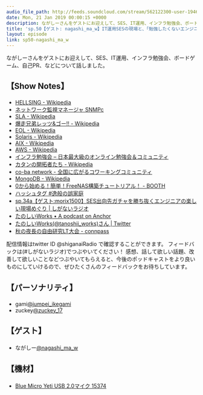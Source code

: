 ```yaml
---
audio_file_path: http://feeds.soundcloud.com/stream/562122300-user-194620696-sp50-nagashi_ma_w.mp3
date: Mon, 21 Jan 2019 00:00:15 +0000
description: ながしーさんをゲストにお迎えして、SES、IT運用、インフラ勉強会、ボードゲーム、自己PR、などについて話しました。
title: 'sp.50【ゲスト: nagashi_ma_w】IT運用SESの現場と、「勉強したくないエンジニア」の楽しい生存戦略'
layout: episode
link: sp50-nagashi_ma_w
---
```


<p><span>ながしーさんをゲストにお迎えして、SES、IT運用、インフラ勉強会、ボードゲーム、自己PR、などについて話しました。</span></p>
<h2>
  <p>【Show Notes】</p>
</h2>
<ul>
  <li><a href="https://ja.wikipedia.org/wiki/HELLSING" target="_blank">HELLSING - Wikipedia</a></li>
  <li><a href="https://www.lvi.co.jp/SNMPc/" target="_blank">ネットワーク監視マネージャ SNMPc</a></li>
  <li><a href="https://ja.wikipedia.org/wiki/%E3%82%B5%E3%83%BC%E3%83%93%E3%82%B9%E6%B0%B4%E6%BA%96%E5%90%88%E6%84%8F" target="_blank">SLA - Wikipedia</a></li>
  <li><a href="https://ja.wikipedia.org/wiki/%E7%88%86%E8%B5%B0%E5%85%84%E5%BC%9F%E3%83%AC%E3%83%83%E3%83%84%26%E3%82%B4%E3%83%BC!!" target="_blank">爆走兄弟レッツ&ゴー!! - Wikipedia</a></li>
  <li><a href="https://ja.wikipedia.org/wiki/EOL" target="_blank">EOL - Wikipedia</a></li>
  <li><a href="https://ja.wikipedia.org/wiki/Solaris" target="_blank">Solaris - Wikipedia</a></li>
  <li><a href="https://ja.wikipedia.org/wiki/AIX" target="_blank">AIX - Wikipedia</a></li>
  <li><a href="https://ja.wikipedia.org/wiki/Amazon_Web_Services" target="_blank">AWS - Wikipedia</a></li>
  <li><a href="https://wp.infra-workshop.tech/" target="_blank">インフラ勉強会 – 日本最大級のオンライン勉強会＆コミュニティ</a></li>
  <li><a href="https://ja.wikipedia.org/wiki/%E3%82%AB%E3%82%BF%E3%83%B3%E3%81%AE%E9%96%8B%E6%8B%93%E8%80%85%E3%81%9F%E3%81%A1" target="_blank">カタンの開拓者たち - Wikipedia</a></li>
  <li><a href="https://co-ba.net/" target="_blank">co-ba network - 全国に広がるコワーキングコミュニティ</a></li>
  <li><a href="https://ja.wikipedia.org/wiki/MongoDB" target="_blank">MongoDB - Wikipedia</a></li>
  <li><a href="https://kameneko.booth.pm/items/1034744" target="_blank">0から始める！簡単！FreeNAS構築チュートリアル！ - BOOTH</a></li>
  <li><a href="https://twitter.com/hashtag/%E9%80%B8%E8%88%AC%E3%81%AE%E8%AA%A4%E5%AE%B6%E5%BA%AD" target="_blank">ハッシュタグ #逸般の誤家庭</a></li>
  <li><a href="https://shiganai.org/ep/sp34amorix1500" target="_blank">sp.34a【ゲスト:morix1500】SES出向先ガチャを勝ち抜くエンジニアの楽しい現場めぐり | しがないラジオ</a></li>
  <li><a href="https://anchor.fm/tanoshii-works" target="_blank">たのしいWorks • A podcast on Anchor</a></li>
  <li><a href="https://twitter.com/tanoshii_works" target="_blank">たのしいWorks(@tanoshii_works)さん | Twitter</a></li>
  <li><a href="https://engineers.connpass.com/event/104940/" target="_blank">秋の夜長の自由研究LT大会 - connpass</a></li>
</ul>
<p><span>
  配信情報はtwitter ID @shiganaiRadio で確認することができます。
  フィードバックは(#しがないラジオ)でつぶやいてください！
  感想、話して欲しい話題、改善して欲しいことなどつぶやいてもらえると、今後のポッドキャストをより良いものにしていけるので、ぜひたくさんのフィードバックをお待ちしています。
</span></p>
<h2>
  <p>【パーソナリティ】</p>
</h2>
<ul>
  <li>gami<a href="https://twitter.com/jumpei_ikegami" target="_blank">@jumpei_ikegami</a></li>
  <li>zuckey<a href="https://twitter.com/zuckey_17" target="_blank">@zuckey_17</a></li>
</ul>
<h2>
  <p>【ゲスト】</p>
</h2>
<ul>
  <li>ながしー<a href="https://twitter.com/nagashi_ma_w" target="_blank">@nagashi_ma_w</a></li>
</ul>
<h2>
  <p>【機材】</p>
</h2>
<ul>
  <li><a href="http://amzn.to/2tlkud3" target="_blank">Blue Micro Yeti USB 2.0マイク 15374</a></li>
</ul>
